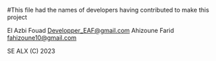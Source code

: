 #This file had the names of developers having contributed to make this project

El Azbi Fouad <Developper_EAF@gmail.com>
Ahizoune Farid <fahizoune10@gmail.com>

SE ALX (C) 2023